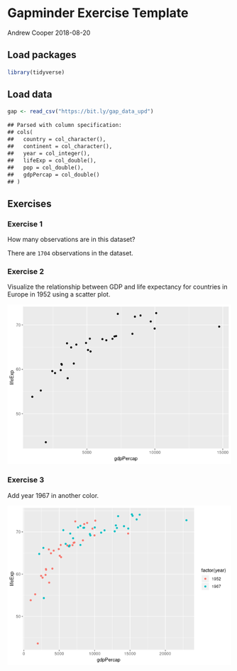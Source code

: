 Gapminder Exercise Template
================
Andrew Cooper
2018-08-20

## Load packages

``` r
library(tidyverse)
```

## Load data

``` r
gap <- read_csv("https://bit.ly/gap_data_upd")
```

    ## Parsed with column specification:
    ## cols(
    ##   country = col_character(),
    ##   continent = col_character(),
    ##   year = col_integer(),
    ##   lifeExp = col_double(),
    ##   pop = col_double(),
    ##   gdpPercap = col_double()
    ## )

## Exercises

### Exercise 1

How many observations are in this dataset?

There are `1704` observations in the dataset.

### Exercise 2

Visualize the relationship between GDP and life expectancy for countries
in Europe in 1952 using a scatter plot.

![](gapminder_files/figure-gfm/eu_52-1.png)<!-- -->

### Exercise 3

Add year 1967 in another color.

![](gapminder_files/figure-gfm/eu_52_67-1.png)<!-- -->
